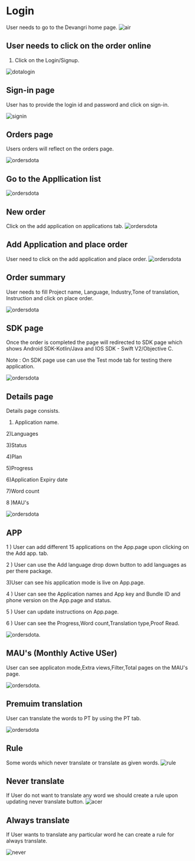 # Login

User needs to go to the Devangri home page.
![air](./images/a5.png)

## User needs to click on the order online

1) Click on the Login/Signup.

![dotalogin](./images/a6.png)

## Sign-in page

User has to provide the login id and password and click on sign-in.

![signin](./images/dotaloginscreen.png)

## Orders page

Users orders will reflect on the orders page.

![ordersdota](./images/a8.png)

## Go to the Appllication list

![ordersdota](./images/sdk_application.png)

## New order

Click on the add application on applications tab.
![ordersdota](./images/sdk_addapplication.png)

## Add Application and place order

User need to click on the add application and place order.
![ordersdota](./images/sdk_placeorder.png)

## Order summary

User needs to fill Project name, Language, Industry,Tone of translation, Instruction and click on place order.

![ordersdota](./images/sdk_ordersummary.png)

## SDK page

Once the order is completed the page will redirected to SDK page which shows Android SDK-Kotlin/Java and IOS SDK - Swift V2/Objective C.

Note : On SDK page use can use the Test mode tab for testing there application.

![ordersdota](./images/sdk_sdk.png)

## Details page

Details page consists.

1) Application name.

2)Languages

3)Status

4)Plan

5)Progress

6)Application Expiry date

7)Word count

8 )MAU's

![ordersdota](./images/sdk_detailspage.png)

## APP

1 ) User can add different 15 applications on the App.page upon clicking on the Add app. tab.

2 ) User can use the Add language drop down button to add languages as per there package.

3)User can see his application mode is live on App.page.

4 ) User can see the Application names and App key and Bundle ID and phone version on the App.page and status.

5 ) User can update instructions on App.page.

6 ) User can see the Progress,Word count,Translation type,Proof Read.

![ordersdota](./images/sdk_app.png).

## MAU's (Monthly Active USer)

User can see applicaton mode,Extra views,Filter,Total pages on the MAU's page.

![ordersdota](./images/sdk_mau.png).

## Premuim translation

User can translate the words to PT by using the PT tab.

![ordersdota](./images/sdk_pt.png)

## Rule

 Some words which never translate or translate as given words.
![rule](./images/rule1.png)

## Never translate

If User do not want to translate any word we should create a rule upon updating never translate button.
![acer](./images/acer.png)

## Always translate  

If User wants to translate any particular word he can create a rule for always translate.

![never](./images/never.png)
